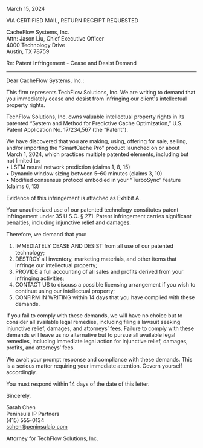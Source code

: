 <!--
Generated by CaseThread CLI POC
Document Type: cease-and-desist-letter
Input File: tfs-05-cease-desist-cacheflow.yaml
Generated: 2025-07-09T01:08:19.111Z
Generation Time: 25s
-->

March 15, 2024

VIA CERTIFIED MAIL, RETURN RECEIPT REQUESTED

CacheFlow Systems, Inc.  
Attn: Jason Liu, Chief Executive Officer  
4000 Technology Drive  
Austin, TX 78759  

Re: Patent Infringement - Cease and Desist Demand  

---

Dear CacheFlow Systems, Inc.:

This firm represents TechFlow Solutions, Inc. We are writing to demand that you immediately cease and desist from infringing our client's intellectual property rights.

TechFlow Solutions, Inc. owns valuable intellectual property rights in its patented “System and Method for Predictive Cache Optimization,” U.S. Patent Application No. 17/234,567 (the “Patent”).

We have discovered that you are making, using, offering for sale, selling, and/or importing the “SmartCache Pro” product launched on or about March 1, 2024, which practices multiple patented elements, including but not limited to:  
• LSTM neural network prediction (claims 1, 8, 15)  
• Dynamic window sizing between 5–60 minutes (claims 3, 10)  
• Modified consensus protocol embodied in your “TurboSync” feature (claims 6, 13)  

Evidence of this infringement is attached as Exhibit A.

Your unauthorized use of our patented technology constitutes patent infringement under 35 U.S.C. § 271. Patent infringement carries significant penalties, including injunctive relief and damages.

Therefore, we demand that you:

1. IMMEDIATELY CEASE AND DESIST from all use of our patented technology;  
2. DESTROY all inventory, marketing materials, and other items that infringe our intellectual property;  
3. PROVIDE a full accounting of all sales and profits derived from your infringing activities;  
4. CONTACT US to discuss a possible licensing arrangement if you wish to continue using our intellectual property;  
5. CONFIRM IN WRITING within 14 days that you have complied with these demands.

If you fail to comply with these demands, we will have no choice but to consider all available legal remedies, including filing a lawsuit seeking injunctive relief, damages, and attorneys’ fees. Failure to comply with these demands will leave us no alternative but to pursue all available legal remedies, including immediate legal action for injunctive relief, damages, profits, and attorneys’ fees.

We await your prompt response and compliance with these demands. This is a serious matter requiring your immediate attention. Govern yourself accordingly.

You must respond within 14 days of the date of this letter.

Sincerely,

Sarah Chen  
Peninsula IP Partners  
(415) 555-0134  
schen@peninsulaip.com  

Attorney for TechFlow Solutions, Inc.